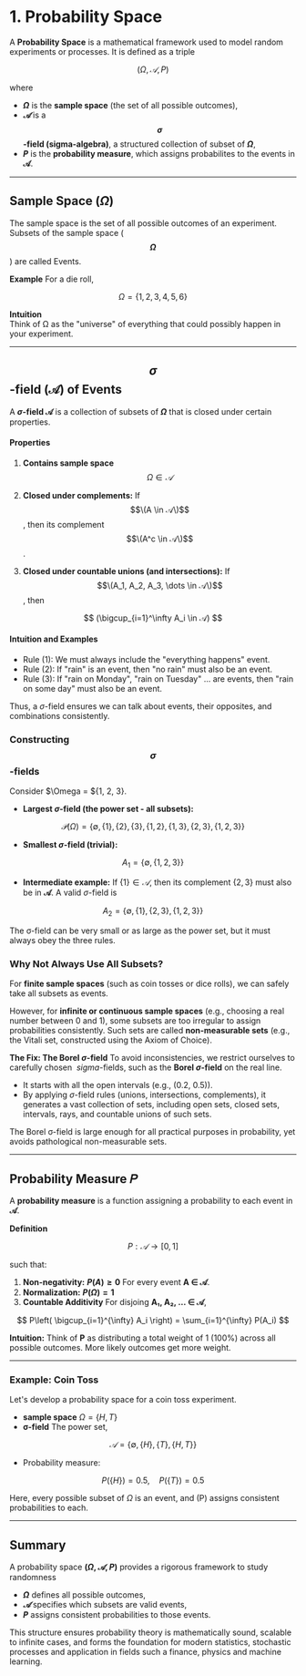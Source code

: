 # 1. Probability Space
A **Probability Space** is a mathematical framework used to model random experiments or processes. It is defined as a triple

$$
(\Omega, 𝒜, P)
$$

where  
- **$\Omega$** is the **sample space** (the set of all possible outcomes),  
- **$𝒜$** is a **$$\sigma$$-field (sigma-algebra)**, a structured collection of subset of **$\Omega$**,  
- **$P$** is the **probability measure**, which assigns probabilites to the events in **𝒜**. 

---
## Sample Space ($\Omega$)
The sample space is the set of all possible outcomes of an experiment. Subsets of the sample space (**$$\Omega$$**) are called Events.

**Example**
For a die roll,

$$
\Omega = \lbrace 1, 2, 3, 4, 5, 6 \rbrace
$$

**Intuition**  
Think of Ω as the "universe" of everything that could possibly happen in your experiment.

---

## $$\sigma$$-field (𝒜) of Events
A **$\sigma$-field 𝒜** is a collection of subsets of **$\Omega$** that is closed under certain properties.

#### Properties
1. **Contains sample space** $$\Omega \in 𝒜$$
3. **Closed under complements:** If $$\(A \in 𝒜\)$$, then its complement $$\(A^c \in 𝒜\)$$.
   

4. **Closed under countable unions (and intersections):** If $$\(A_1, A_2, A_3, \dots \in 𝒜\)$$, then

$$
(\bigcup_{i=1}^\infty A_i \in 𝒜)
$$  

#### Intuition and Examples
- Rule (1): We must always include the "everything happens" event.
- Rule (2): If "rain" is an event, then "no rain" must also be an event.
- Rule (3): If "rain on Monday", "rain on Tuesday" ... are events, then "rain on some day" must also be an event.

Thus, a $\sigma$-field ensures we can talk about events, their opposites, and combinations consistently. 

### Constructing $$\sigma$$-fields
Consider $\Omega = ${1, 2, 3}. 
- **Largest $\sigma$-field (the power set - all subsets):**
  
$$
𝒫(Ω)=\lbrace ∅, \lbrace1\rbrace, \lbrace2\rbrace, \lbrace3\rbrace, \lbrace1,2\rbrace, \lbrace1,3\rbrace, \lbrace2,3\rbrace, \lbrace1,2,3\rbrace \rbrace
$$

- **Smallest $\sigma$-field (trivial):**

$$
A_1 ​= \lbrace ∅,\lbrace1,2,3\rbrace \rbrace
$$

-  **Intermediate example:** If $\lbrace 1 \rbrace \in 𝒜$, then its complement  $\lbrace 2, 3 \rbrace$ must also be in **𝒜**. A valid $\sigma$-field is

$$
A_2​ = \lbrace ∅, \lbrace 1 \rbrace, \lbrace 2,3 \rbrace, \lbrace 1,2,3 \rbrace \rbrace
$$

The σ-field can be very small or as large as the power set, but it must always obey the three rules.

### Why Not Always Use All Subsets?
For **finite sample spaces** (such as coin tosses or dice rolls), we can safely take all subsets as events.

However, for **infinite or continuous sample spaces** (e.g., choosing a real number between 0 and 1), some subsets are too irregular to assign probabilities consistently. Such sets are called **non-measurable sets** (e.g., the Vitali set, constructed using the Axiom of Choice).

**The Fix: The Borel $\sigma$-field**
To avoid inconsistencies, we restrict ourselves to carefully chosen $\ sigma$-fields, such as the **Borel $\sigma$-field** on the real line.

- It starts with all the open intervals (e.g., (0.2, 0.5)).
- By applying $\sigma$-field rules (unions, intersections, complements), it generates a vast collection of sets, including open sets, closed sets, intervals, rays, and countable unions of such sets.
   
The Borel σ-field is large enough for all practical purposes in probability, yet avoids pathological non-measurable sets.

---

## Probability Measure 𝑃
A **probability measure** is a function assigning a probability to each event in **𝒜**.

**Definition**

$$
P: 𝒜 \to [0,1]
$$

such that:
1. **Non-negativity:** **$P(A) \geq 0$** For every event **A ∈ 𝒜**.
2. **Normalization:** **$P(\Omega) = 1$**
3. **Countable Additivity** For disjoing **A₁, A₂, … ∈ 𝒜**,

$$
P\left( \bigcup_{i=1}^{\infty} A_i \right) 
= \sum_{i=1}^{\infty} P(A_i)
$$


**Intuition:** Think of **P** as distributing a total weight of 1 (100%) across all possible outcomes. More likely outcomes get more weight.

---

### Example: Coin Toss

Let's develop a probability space for a coin toss experiment. 

- **sample space** $\Omega = \lbrace H, T \rbrace$
- **σ-field** The power set,
  
$$
𝒜 = \lbrace \emptyset, \lbrace H \rbrace, \lbrace T \rbrace, \lbrace H,T \rbrace \rbrace
$$

- Probability measure:  

$$
P( \lbrace H \rbrace) = 0.5, \quad P( \lbrace T \rbrace) = 0.5
$$

Here, every possible subset of $\Omega$ is an event, and \(P\) assigns consistent probabilities to each.

---

## Summary

A probability space **$(\Omega, 𝒜, P)$** provides a rigorous framework to study randomness
- **$\Omega$** defines all possible outcomes,  
- **$𝒜$** specifies which subsets are valid events,  
- **$P$** assigns consistent probabilities to those events.

This structure ensures probability theory is mathematically sound, scalable to infinite cases, and forms the foundation for modern statistics, stochastic processes and application in fields such a finance, physics and machine learning.
